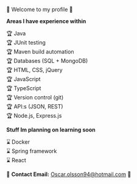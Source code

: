 👋 Welcome to my profile 👋

**Areas I have experience within**

:trophy: Java <br/>
:trophy: JUnit testing <br/>
:trophy: Maven build automation <br/>
:trophy: Databases (SQL + MongoDB) <br/>
:trophy: HTML, CSS, jQuery <br/>
:trophy: JavaScript <br/>
:trophy: TypeScript <br/>
:trophy: Version control (git) <br/>
:trophy: API:s (JSON, REST) <br/>
:trophy: Node.js, Express.js <br/>


**Stuff Im planning on learning soon**

:hourglass: Docker <br/>
:hourglass: Spring framework <br/>
:hourglass: React <br/>

:email: **Contact Email:** Oscar.olsson94@hotmail.com :email:

<!--
**oscarolsson94/oscarolsson94** is a ✨ _special_ ✨ repository because its `README.md` (this file) appears on your GitHub profile.

Here are some ideas to get you started:

- 🔭 I’m currently working on ...
- 🌱 I’m currently learning ...
- 👯 I’m looking to collaborate on ...
- 🤔 I’m looking for help with ...
- 💬 Ask me about ...
- 📫 How to reach me: ...
- 😄 Pronouns: ...
- ⚡ Fun fact: ...
-->

